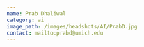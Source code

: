 ```yaml
---
name: Prab Dhaliwal
category: ai
image_path: /images/headshots/AI/PrabD.jpg
contact: mailto:prabd@umich.edu
---
```

